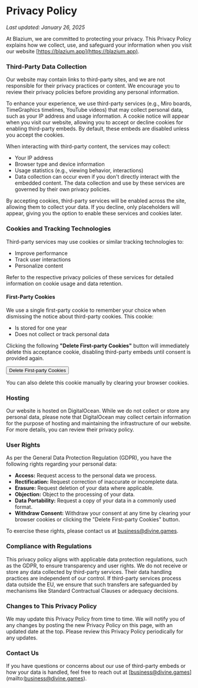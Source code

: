 # Privacy Policy

*Last updated: January 26, 2025*

At Blazium, we are committed to protecting your privacy. This Privacy Policy explains how we collect, use,
and safeguard your information when you visit our website [https://blazium.app](https://blazium.app).

### Third-Party Data Collection

Our website may contain links to third-party sites, and we are not responsible for their privacy practices or content.
We encourage you to review their privacy policies before providing any personal information.

To enhance your experience, we use third-party services (e.g., Miro boards, TimeGraphics timelines, YouTube videos) that may collect personal data, such as your IP 
address and usage information. A cookie notice will appear when you visit our website, allowing you to accept or decline cookies for enabling third-party embeds. By 
default, these embeds are disabled unless you accept the cookies.

When interacting with third-party content, the services may collect:

- Your IP address
- Browser type and device information
- Usage statistics (e.g., viewing behavior, interactions)
- Data collection can occur even if you don't directly interact with the embedded content. The data collection and use by these services are governed by their own privacy policies.

By accepting cookies, third-party services will be enabled across the site, allowing them to collect your data.
If you decline, only placeholders will appear, giving you the option to enable these services and cookies later.

### Cookies and Tracking Technologies
Third-party services may use cookies or similar tracking technologies to:
- Improve performance
- Track user interactions
- Personalize content

Refer to the respective privacy policies of these services for detailed information on cookie usage and data retention.

#### First-Party Cookies
We use a single first-party cookie to remember your choice when dismissing the notice about third-party cookies.
This cookie:
- Is stored for one year
- Does not collect or track personal data

Clicking the following **"Delete First-party Cookies"** button will immediately delete this acceptance cookie,
disabling third-party embeds until consent is provided again.

<button class="primary-btn" onclick="deleteFirstPartyCookies()">Delete First-party Cookies</button>

You can also delete this cookie manually by clearing your browser cookies.

### Hosting

Our website is hosted on DigitalOcean. While we do not collect or store any personal data, please note that DigitalOcean
may collect certain information for the purpose of hosting and maintaining the infrastructure of our website.
For more details, you can review their privacy policy.

### User Rights
As per the General Data Protection Regulation (GDPR), you have the following rights regarding your personal data:
- **Access:** Request access to the personal data we process.
- **Rectification:** Request correction of inaccurate or incomplete data.
- **Erasure:** Request deletion of your data where applicable.
- **Objection:** Object to the processing of your data.
- **Data Portability:** Request a copy of your data in a commonly used format.
- **Withdraw Consent:** Withdraw your consent at any time by clearing your browser cookies or clicking the "Delete First-party Cookies" button.

To exercise these rights, please contact us at [business@divine.games](mailto:business@divine.games).

### Compliance with Regulations
This privacy policy aligns with applicable data protection regulations, such as the GDPR, to ensure transparency and user rights. We do not receive or store any data 
collected by third-party services. Their data handling practices are independent of our control. If third-party services process data outside the EU, we ensure that 
such transfers are safeguarded by mechanisms like Standard Contractual Clauses or adequacy decisions.

### Changes to This Privacy Policy
We may update this Privacy Policy from time to time.
We will notify you of any changes by posting the new Privacy Policy on this page, with an updated date at the top.
Please review this Privacy Policy periodically for any updates.

### Contact Us
If you have questions or concerns about our use of third-party embeds or how your data is handled, feel free to reach out at [business@divine.games]
(mailto:business@divine.games).